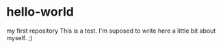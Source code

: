 # hello-world
my first repository
This is a test. I'm suposed to write here a little bit about myself. ;)
